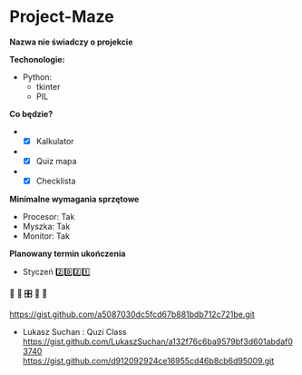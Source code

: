 # Project-Maze
**Nazwa nie świadczy o projekcie**

**Techonologie:**
* Python: 
  * tkinter
  * PIL
  
**Co będzie?**
* - [x] Kalkulator
* - [x] Quiz mapa
* - [x] Checklista

**Minimalne wymagania sprzętowe**
* Procesor: Tak
* Myszka: Tak
* Monitor: Tak

**Planowany termin ukończenia**
* Styczeń :two::zero::two::one:

&#x1F34E; &#x1F4D7; &#x1F39B; &#x1f40b; &#x1F43D; 
 
https://gist.github.com/a5087030dc5fcd67b881bdb712c721be.git
* Lukasz Suchan : Quzi Class https://gist.github.com/LukaszSuchan/a132f76c6ba9579bf3d601abdaf03740
https://gist.github.com/d912092924ce16955cd46b8cb6d95009.git





